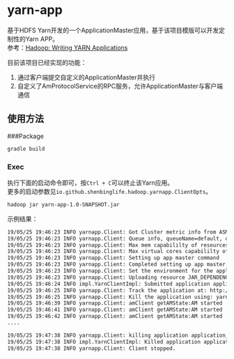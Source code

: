# yarn-app

基于HDFS Yarn开发的一个ApplicationMaster应用，基于该项目模版可以开发定制性的Yarn APP。  
参考：[Hadoop: Writing YARN Applications](https://hadoop.apache.org/docs/stable/hadoop-yarn/hadoop-yarn-site/WritingYarnApplications.html)

目前该项目已经实现的功能：
1. 通过客户端提交自定义的ApplicationMaster并执行
2. 自定义了AmProtocolService的RPC服务，允许ApplicationMaster与客户端通信

## 使用方法

###Package
```bash
gradle build
```

### Exec
执行下面的启动命令即可，按`Ctrl + C`可以终止该Yarn应用。  
更多的启动参数见`io.github.shenbinglife.hadoop.yarnapp.ClientOpts`。
```bash
hadoop jar yarn-app-1.0-SNAPSHOT.jar
```

示例结果：
```bash
19/05/25 19:46:23 INFO yarnapp.Client: Got Cluster metric info from ASM, numNodeManagers=3
19/05/25 19:46:23 INFO yarnapp.Client: Queue info, queueName=default, queueCurrentCapacity=0.0, queueMaxCapacity=1.0, queueApplicationCount=0, queueChildQueueCount=0
19/05/25 19:46:23 INFO yarnapp.Client: Max mem capabililty of resources in this cluster 8192
19/05/25 19:46:23 INFO yarnapp.Client: Max virtual cores capabililty of resources in this cluster 8
19/05/25 19:46:23 INFO yarnapp.Client: Setting up app master command
19/05/25 19:46:23 INFO yarnapp.Client: Completed setting up app master command: {{JAVA_HOME}}/bin/java -Xmx2048m io.github.shenbinglife.hadoop.yarnapp.am.ApplicationMaster --container_mem 1024 --container_vcores 1 --container_priority 1 --num_container 1 1><LOG_DIR>/AppMaster.stdout 2><LOG_DIR>/AppMaster.stderr
19/05/25 19:46:23 INFO yarnapp.Client: Set the environment for the application master
19/05/25 19:46:23 INFO yarnapp.Client: Uploading resource JAR_DEPENDENCIES from [/home/omm/yarn-app-1.0-SNAPSHOT.jar] to hdfs://ns/user/omm/.yarnapp/application_1558783382130_0006/dependencies.zip
19/05/25 19:46:24 INFO impl.YarnClientImpl: Submitted application application_1558783382130_0006
19/05/25 19:46:25 INFO yarnapp.Client: Track the application at: http://host-192-168-199-100:23188/proxy/application_1558783382130_0006/
19/05/25 19:46:25 INFO yarnapp.Client: Kill the application using: yarn application -kill application_1558783382130_0006
19/05/25 19:46:39 INFO yarnapp.Client: amClient getAMState:AM started
19/05/25 19:46:41 INFO yarnapp.Client: amClient getAMState:AM started
19/05/25 19:46:42 INFO yarnapp.Client: amClient getAMState:AM started
....

19/05/25 19:47:38 INFO yarnapp.Client: killing application application_1558783382130_0006
19/05/25 19:47:38 INFO impl.YarnClientImpl: Killed application application_1558783382130_0006
19/05/25 19:47:38 INFO yarnapp.Client: Client stopped.

```